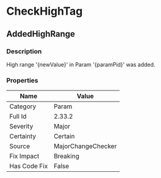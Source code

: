 ﻿---  
uid: MajorChangeChecker_2_33_2  
---

# CheckHighTag

## AddedHighRange

### Description

High range '{newValue}' in Param '{paramPid}' was added.

### Properties

| Name         | Value              |
| ------------ | ------------------ |
| Category     | Param              |
| Full Id      | 2.33.2             |
| Severity     | Major              |
| Certainty    | Certain            |
| Source       | MajorChangeChecker |
| Fix Impact   | Breaking           |
| Has Code Fix | False              |
